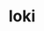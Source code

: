 ---
title: "loki"
layout: cache
categories: [package, develop-2024-01-28]
meta: {"versions": ["0.1.7"], "compilers": ["gcc@=11.4.0", "gcc@=9.4.0", "oneapi@=2024.0.0"], "oss": ["ubuntu20.04", "ubuntu22.04"], "platforms": ["linux"], "targets": ["neoverse_v1", "neoverse_v2", "ppc64le", "x86_64_v3"], "stacks": ["e4s", "e4s-neoverse-v2", "e4s-neoverse_v1", "e4s-oneapi", "e4s-power", "root"], "num_specs": 5, "num_specs_by_stack": {"e4s-neoverse_v1": 1, "root": 5, "e4s-power": 1, "e4s": 1, "e4s-neoverse-v2": 1, "e4s-oneapi": 1}}
spec_details: [{"hash": "xjdxyz6opmo55gj3ecydndv7w5nv5a45", "compiler": "gcc@=11.4.0", "versions": ["0.1.7"], "os": "ubuntu20.04", "platform": "linux", "target": "neoverse_v1", "variants": ["build_system=makefile", "+shared"], "stacks": ["e4s-neoverse_v1", "root"], "size": "-", "tarball": "https://binaries.spack.io/releases/develop-2024-01-28/build_cache/linux-ubuntu20.04-neoverse_v1/gcc-11.4.0/loki-0.1.7/linux-ubuntu20.04-neoverse_v1-gcc-11.4.0-loki-0.1.7-xjdxyz6opmo55gj3ecydndv7w5nv5a45.spack"}, {"hash": "zzjmrbyhvynvh2tm43pwjjxrzg6xkzyt", "compiler": "gcc@=9.4.0", "versions": ["0.1.7"], "os": "ubuntu20.04", "platform": "linux", "target": "ppc64le", "variants": ["build_system=makefile", "+shared"], "stacks": ["e4s-power", "root"], "size": "-", "tarball": "https://binaries.spack.io/releases/develop-2024-01-28/build_cache/linux-ubuntu20.04-ppc64le/gcc-9.4.0/loki-0.1.7/linux-ubuntu20.04-ppc64le-gcc-9.4.0-loki-0.1.7-zzjmrbyhvynvh2tm43pwjjxrzg6xkzyt.spack"}, {"hash": "5h6wfdjviar5fjfqkevcs73focmgaiy2", "compiler": "gcc@=11.4.0", "versions": ["0.1.7"], "os": "ubuntu20.04", "platform": "linux", "target": "x86_64_v3", "variants": ["build_system=makefile", "+shared"], "stacks": ["root", "e4s"], "size": "-", "tarball": "https://binaries.spack.io/releases/develop-2024-01-28/build_cache/linux-ubuntu20.04-x86_64_v3/gcc-11.4.0/loki-0.1.7/linux-ubuntu20.04-x86_64_v3-gcc-11.4.0-loki-0.1.7-5h6wfdjviar5fjfqkevcs73focmgaiy2.spack"}, {"hash": "looxf5xnhmzurzgdfs3hequsdtfwjwlt", "compiler": "gcc@=11.4.0", "versions": ["0.1.7"], "os": "ubuntu22.04", "platform": "linux", "target": "neoverse_v2", "variants": ["build_system=makefile", "+shared"], "stacks": ["root", "e4s-neoverse-v2"], "size": "-", "tarball": "https://binaries.spack.io/releases/develop-2024-01-28/build_cache/linux-ubuntu22.04-neoverse_v2/gcc-11.4.0/loki-0.1.7/linux-ubuntu22.04-neoverse_v2-gcc-11.4.0-loki-0.1.7-looxf5xnhmzurzgdfs3hequsdtfwjwlt.spack"}, {"hash": "whl7e4qmu4oi4ctlowgkp5g5yg322mgj", "compiler": "oneapi@=2024.0.0", "versions": ["0.1.7"], "os": "ubuntu22.04", "platform": "linux", "target": "x86_64_v3", "variants": ["build_system=makefile", "+shared"], "stacks": ["e4s-oneapi", "root"], "size": "-", "tarball": "https://binaries.spack.io/releases/develop-2024-01-28/build_cache/linux-ubuntu22.04-x86_64_v3/oneapi-2024.0.0/loki-0.1.7/linux-ubuntu22.04-x86_64_v3-oneapi-2024.0.0-loki-0.1.7-whl7e4qmu4oi4ctlowgkp5g5yg322mgj.spack"}]
---